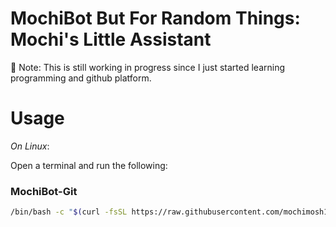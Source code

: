 # MochiBot But For Random Things: Mochi's Little Assistant

📝 Note: This is still working in progress since I just started learning programming and github platform.

# **Usage**

_On Linux_: 

Open a terminal and run the following:

### MochiBot-Git 

```bash
/bin/bash -c "$(curl -fsSL https://raw.githubusercontent.com/mochimosh101/Random-Scripts/main/MochiBot-Git/Add-Push-Commit_MochiBot-Git.sh)"
```
